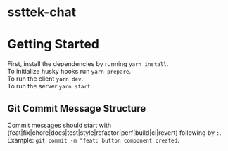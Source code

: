 # ssttek-chat

# Getting Started

First, install the dependencies by running `yarn install`. <br />
To initialize husky hooks run `yarn prepare`.<br />
To run the client `yarn dev`.<br />
To run the server `yarn start`.<br />

## Git Commit Message Structure

Commit messages should start with (feat|fix|chore|docs|test|style|refactor|perf|build|ci|revert) following by `:`. <br />
Example: `git commit -m "feat: button component created`. <br />
